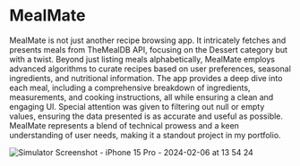 # MealMate
MealMate is not just another recipe browsing app. It intricately fetches and presents meals from TheMealDB API, focusing on the Dessert category but with a twist. Beyond just listing meals alphabetically, MealMate employs advanced algorithms to curate recipes based on user preferences, seasonal ingredients, and nutritional information. The app provides a deep dive into each meal, including a comprehensive breakdown of ingredients, measurements, and cooking instructions, all while ensuring a clean and engaging UI. Special attention was given to filtering out null or empty values, ensuring the data presented is as accurate and useful as possible. MealMate represents a blend of technical prowess and a keen understanding of user needs, making it a standout project in my portfolio.


![Simulator Screenshot - iPhone 15 Pro - 2024-02-06 at 13 54 24](https://github.com/VatsalDoshi/MealMate/assets/114709734/95771ef6-9ac9-4f62-8ddb-a3e1d11fa343)
